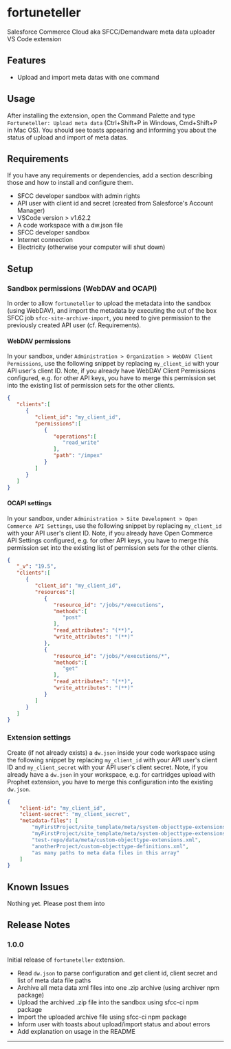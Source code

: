 # fortuneteller
Salesforce Commerce Cloud aka SFCC/Demandware meta data uploader VS Code extension

## Features
* Upload and import meta datas with one command

## Usage

After installing the extension, open the Command Palette and type `Fortuneteller: Upload meta data` (Ctrl+Shift+P in Windows, Cmd+Shift+P in Mac OS).
You should see toasts appearing and informing you about the status of upload and import of meta datas.

## Requirements

If you have any requirements or dependencies, add a section describing those and how to install and configure them.
- SFCC developer sandbox with admin rights
- API user with client id and secret (created from Salesforce's Account Manager)
- VSCode version > v1.62.2
- A code workspace with a dw.json file
- SFCC developer sandbox
- Internet connection
- Electricity (otherwise your computer will shut down)

## Setup

### Sandbox permissions (WebDAV and OCAPI)
In order to allow `fortuneteller` to upload the metadata into the sandbox (using WebDAV), and import the metadata by executing the out of the box SFCC job `sfcc-site-archive-import`, you need to give permission to the previously created API user (cf. Requirements).

#### WebDAV permissions
In your sandbox, under `Administration > Organization > WebDAV Client Permissions`, use the following snippet by replacing `my_client_id` with your API user's client ID. Note, if you already have WebDAV Client Permissions configured, e.g. for other API keys, you have to merge this permission set into the existing list of permission sets for the other clients.

```json
{
   "clients":[
      {
         "client_id": "my_client_id",
         "permissions":[
            {
               "operations":[
                  "read_write"
               ],
               "path": "/impex"
            }
         ]
      }
   ]
}
```

#### OCAPI settings
In your sandbox, under `Administration > Site Development > Open Commerce API Settings`, use the following snippet by replacing `my_client_id` with your API user's client ID. Note, if you already have Open Commerce API Settings configured, e.g. for other API keys, you have to merge this permission set into the existing list of permission sets for the other clients.

```json
{
   "_v": "19.5",
   "clients":[
      {
         "client_id": "my_client_id",
         "resources":[
            {
               "resource_id": "/jobs/*/executions",
               "methods":[
                  "post"
               ],
               "read_attributes": "(**)",
               "write_attributes": "(**)"
            },
            {
               "resource_id": "/jobs/*/executions/*",
               "methods":[
                  "get"
               ],
               "read_attributes": "(**)",
               "write_attributes": "(**)"
            }
         ]
      }
   ]
}
```

### Extension settings
Create (if not already exists) a `dw.json` inside your code workspace using the following snippet by replacing `my_client_id` with your API user's client ID and `my_client_secret` with your API user's client secret. Note, if you already have a `dw.json` in your workspace, e.g. for cartridges upload with Prophet extension, you have to merge this configuration into the existing `dw.json`.
```json
{
    "client-id": "my_client_id",
    "client-secret": "my_client_secret",
    "metadata-files": [
        "myFirstProject/site_template/meta/system-objecttype-extensions.xml",
        "myFirstProject/site_template/meta/system-objecttype-extensions.xml",
        "test-repo/data/meta/custom-objecttype-extensions.xml",
        "anotherProject/custom-objecttype-definitions.xml",
        "as many paths to meta data files in this array"
    ]
}
```

## Known Issues

Nothing yet.
Please post them into 

## Release Notes

### 1.0.0

Initial release of `fortuneteller` extension.
* Read `dw.json` to parse configuration and get client id, client secret and list of meta data file paths
* Archive all meta data xml files into one .zip archive (using archiver npm package)
* Upload the archived .zip file into the sandbox using sfcc-ci npm package
* Import the uploaded archive file using sfcc-ci npm package
* Inform user with toasts about upload/import status and about errors
* Add explanation on usage in the README

-----------------------------------------------------------------------------------------------------------

